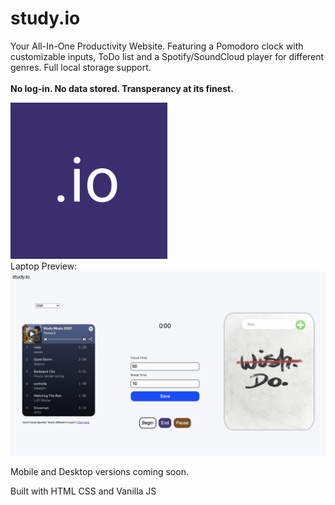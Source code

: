 # study.io
Your All-In-One Productivity Website. Featuring a Pomodoro clock with customizable inputs, ToDo list and a Spotify/SoundCloud player for different genres. Full local storage support. <br><br><strong>No log-in. No data stored. Transperancy at its finest.</strong>


<img src="/src/favicon.png" height="250px" width="auto"/> <br>
Laptop Preview: <br>
<img src="/other/preview.png" />

Mobile and Desktop versions coming soon.

Built with HTML CSS and Vanilla JS
